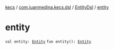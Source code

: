 [kecs](../../index.md) / [com.juanmedina.kecs.dsl](../index.md) / [EntityDsl](index.md) / [entity](./entity.md)

# entity

`val entity: `[`Entity`](../../com.juanmedina.kecs.entity/-entity/index.md)
`fun entity(): `[`Entity`](../../com.juanmedina.kecs.entity/-entity/index.md)